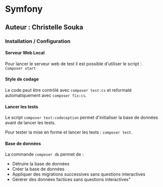 # Symfony
## Auteur : Christelle Souka
### Installation / Configuration 

#### Serveur Web Local
Pour lancer le serveur web de test il est possible d'utiliser le script :
``Composer start``

#### Style de codage
Le code peut être contrôlé avec `composer test:cs` et reformaté automatiquement avec `composer fix:cs`.

#### Lancer les tests 
Le script `composer test:codeception` permet d'initialiser la base de données avant de lancer les tests.


Pour tester la mise en forme et lancer les tests : `composer test`.

#### Base de données
La commande `composer db` permet de :
- Détruire la base de données
- Créer la base de données
- Appliquer des migrations successives sans questions interactives 
- Gérèrer des données factices sans questions interactives"